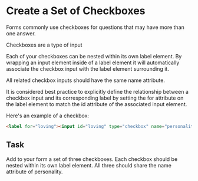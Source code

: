 # Create a Set of Checkboxes

Forms commonly use checkboxes for questions that may have more than one answer.

Checkboxes are a type of input

Each of your checkboxes can be nested within its own label element. By wrapping an input element inside of a label element it will automatically associate the checkbox input with the label element surrounding it.

All related checkbox inputs should have the same name attribute.

It is considered best practice to explicitly define the relationship between a checkbox input and its corresponding label by setting the for attribute on the label element to match the id attribute of the associated input element.

Here's an example of a checkbox:

``` html
<label for="loving"><input id="loving" type="checkbox" name="personality"> Loving</label>
```

## Task

Add to your form a set of three checkboxes. Each checkbox should be nested within its own label element. All three should share the name attribute of personality.